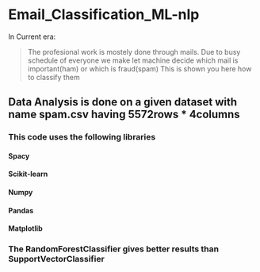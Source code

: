 # Email_Classification_ML-nlp
In Current era:
> The profesional work is mostely done through mails.
> Due to busy schedule of everyone we make let machine decide which mail is important(ham) or which is fraud(spam)
> This is shown you here how to classify them
## Data Analysis is done on a given dataset with name spam.csv having 5572rows * 4columns


### This code uses the following libraries
#### Spacy
#### Scikit-learn
#### Numpy
#### Pandas
#### Matplotlib

### The RandomForestClassifier gives better results than SupportVectorClassifier
